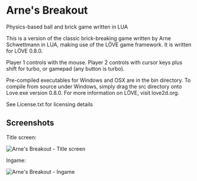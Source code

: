 Arne's Breakout
=============

Physics-based ball and brick game written in LUA

This is a version of the classic brick-breaking game written by Arne Schwettmann in LUA, making use of the LÖVE game framework. It is written for LÖVE 0.8.0.

Player 1 controls with the mouse.
Player 2 controls with cursor keys plus shift for turbo, or gamepad (any button is turbo).

Pre-compiled executables for Windows and OSX are in the bin directory. To compile from source under Windows, simply drag the src directory onto Love.exe version 0.8.0. For more information on LÖVE, visit love2d.org.

See License.txt for licensing details

## Screenshots

Title screen:

![Arne's Breakout - Title screen](http://www.arneschwettmann.com/delme/screenshots/ArnesBreakout_shot0.jpg)

Ingame:

![Arne's Breakout - Ingame](http://www.arneschwettmann.com/delme/screenshots/ArnesBreakout_shot1.jpg)
